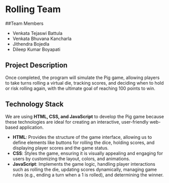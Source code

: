 # Rolling Team

##Team Members 

- Venkata Tejaswi Battula
- Venkata Bhuvana Kancharla
- Jithendra Bojedla
- Dileep Kumar Boyapati

## Project Description

Once completed, the program will simulate the Pig game, allowing players to take turns rolling a virtual die, tracking scores, and deciding when to hold or risk rolling again, with the ultimate goal of reaching 100 points to win.

## Technology Stack

We are using **HTML, CSS, and JavaScript** to develop the Pig game because these technologies are ideal for creating an interactive, user-friendly web-based application. 

- **HTML**: Provides the structure of the game interface, allowing us to define elements like buttons for rolling the dice, holding scores, and displaying player scores and the game status.
- **CSS**: Styles the game, ensuring it is visually appealing and engaging for users by customizing the layout, colors, and animations.
- **JavaScript**: Implements the game logic, handling player interactions such as rolling the die, updating scores dynamically, managing game rules (e.g., ending a turn when a 1 is rolled), and determining the winner.
